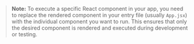 > **Note:** To execute a specific React component in your app, you need to replace the rendered component in your entry file (usually `App.jsx`) with the individual component you want to run. This ensures that only the desired component is rendered and executed during development or testing.
